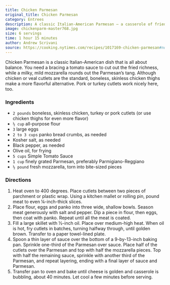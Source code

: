 ```yaml
---
title: Chicken Parmesan
original_title: Chicken Parmesan
category: Entrees
description: A classic Italian-American Parmesan — a casserole of fried, breaded meat or eggplant covered with tomato sauce and molten cheese. Baked until brown-edged and bubbling, it’s classic comfort food — hearty, gooey and satisfying.
image: chickenparm-master768.jpg
size: 6 servings
time: 1 hour 15 minutes
author: Andrew Scrivani
source: https://cooking.nytimes.com/recipes/1017169-chicken-parmesan#notes_section
---
```


Chicken Parmesan is a classic Italian-American dish that is all about balance. You need a bracing a tomato sauce to cut out the fried richness, while a milky, mild mozzarella rounds out the Parmesan’s tang. Although chicken or veal cutlets are the standard, boneless, skinless chicken thighs make a more flavorful alternative. Pork or turkey cutlets work nicely here, too.

### Ingredients

* `2 pounds` boneless, skinless chicken, turkey or pork cutlets (or use chicken thighs for even more flavor)
* `½ cup` all-purpose flour
* `3` large eggs
* `2 to 3 cups` panko bread crumbs, as needed
* Kosher salt, as needed
* Black pepper, as needed
* Olive oil, for frying
* `5 cups` Simple Tomato Sauce
* `1 cup` finely grated Parmesan, preferably Parmigiano-Reggiano
* `½ pound` fresh mozzarella, torn into bite-sized pieces

### Directions

1. Heat oven to 400 degrees. Place cutlets between two pieces of parchment or plastic wrap. Using a kitchen mallet or rolling pin, pound meat to even ¼-inch-thick slices.
2. Place flour, eggs and panko into three wide, shallow bowls. Season meat generously with salt and pepper. Dip a piece in flour, then eggs, then coat with panko. Repeat until all the meat is coated.
3. Fill a large skillet with ½-inch oil. Place over medium-high heat. When oil is hot, fry cutlets in batches, turning halfway through, until golden brown. Transfer to a paper towel-lined plate.
4. Spoon a thin layer of sauce over the bottom of a 9-by-13-inch baking pan. Sprinkle one-third of the Parmesan over sauce. Place half of the cutlets over the Parmesan and top with half the mozzarella pieces. Top with half the remaining sauce, sprinkle with another third of the Parmesan, and repeat layering, ending with a final layer of sauce and Parmesan.
5. Transfer pan to oven and bake until cheese is golden and casserole is bubbling, about 40 minutes. Let cool a few minutes before serving.